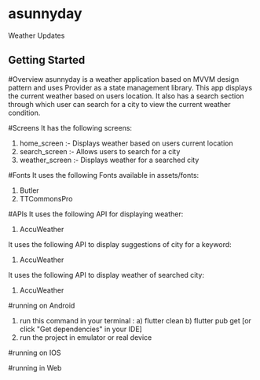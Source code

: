 # asunnyday

Weather Updates

## Getting Started

#Overview
asunnyday is a weather application based on MVVM design pattern and
uses Provider as a state management library. This app displays the current
weather based on users location. It also has a search section
through which user can search for a city to view the current
weather condition.

#Screens
It has the following screens:
1) home_screen :- Displays weather based on users current location
2) search_screen :- Allows users to search for a city
3) weather_screen :- Displays weather for a searched city

#Fonts
It uses the following Fonts available in assets/fonts:
1) Butler
2) TTCommonsPro

#APIs
It uses the following API for displaying weather:
1) AccuWeather

It uses the following API to display suggestions of city for a keyword:
1) AccuWeather

It uses the following API to display weather of searched city:
1) AccuWeather


#running on Android
1. run this command in your terminal :
   a) flutter clean
   b) flutter pub get [or click "Get dependencies" in your IDE]
2. run the project in emulator or real device


#running on IOS



#running in Web